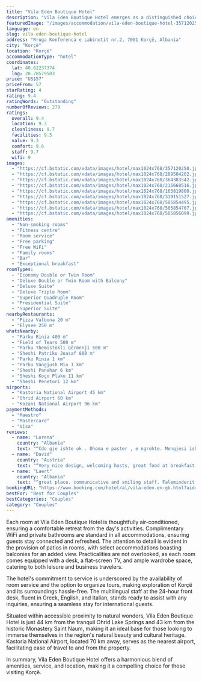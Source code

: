 ```yaml
---
title: "Vila Eden Boutique Hotel"
description: "Vila Eden Boutique Hotel emerges as a distinguished choice for travelers seeking a blend of comfort, convenience, and a touch of luxury in Korçë."
featuredImage: "/images/accommodation/vila-eden-boutique-hotel-357120250.jpg"
language: en
slug: vila-eden-boutique-hotel
address: "Rruga Konferenca e Labinotit nr.2, 7001 Korçë, Albania"
city: "Korçë"
location: "Korçë"
accommodationType: "hotel"
coordinates:
  lat: 40.62237374
  lng: 20.78579503
price: "US$57"
priceFrom: 57
starRating: 4
rating: 9.4
ratingWords: "Outstanding"
numberOfReviews: 279
ratings:
  overall: 9.4
  location: 9.3
  cleanliness: 9.7
  facilities: 9.5
  value: 9.3
  comfort: 9.6
  staff: 9.7
  wifi: 9
images:
  - "https://cf.bstatic.com/xdata/images/hotel/max1024x768/357120250.jpg?k=83510b83fb2022014201d037699667a12cf6185d8917f816b32a22d81f600b43&o=&hp=1"
  - "https://cf.bstatic.com/xdata/images/hotel/max1024x768/289504202.jpg?k=eb683037bf5fb3148bb3dc1122eebf3603ddb0b15e98764e4ed51183f8ba61b2&o=&hp=1"
  - "https://cf.bstatic.com/xdata/images/hotel/max1024x768/364383542.jpg?k=bf9719d71132fe4865b08de98c2d7aee017422ef3957a6f28cf9e592b37b3ed9&o=&hp=1"
  - "https://cf.bstatic.com/xdata/images/hotel/max1024x768/215668516.jpg?k=c8218be91ef7b5a1d1f09c8363ea5f69d3ea447e3f37900bd1ec20b824b42007&o=&hp=1"
  - "https://cf.bstatic.com/xdata/images/hotel/max1024x768/163819800.jpg?k=f4a144ab2f54abbbec836cce776c3c8c983ea03417ae0f6a133887e5597b9020&o=&hp=1"
  - "https://cf.bstatic.com/xdata/images/hotel/max1024x768/319151527.jpg?k=431b1de54dffa249fb95d9890d52146d637914ced2db0e89080aa9d37f09c863&o=&hp=1"
  - "https://cf.bstatic.com/xdata/images/hotel/max1024x768/505854495.jpg?k=a2b08a6d6d93131109385497ce9716850d5a3943e2780f47d3a15c491777303d&o=&hp=1"
  - "https://cf.bstatic.com/xdata/images/hotel/max1024x768/505854707.jpg?k=be5f77859f5a101e00bbecbfe03d906284709a9d559c91c2d740b4ec8c236752&o=&hp=1"
  - "https://cf.bstatic.com/xdata/images/hotel/max1024x768/505856099.jpg?k=6819c3cda1b3eb6870c272ac33d3b26acae2d18591736ec28a1245697250dfb3&o=&hp=1"
amenities:
  - "Non-smoking rooms"
  - "Fitness centre"
  - "Room service"
  - "Free parking"
  - "Free WiFi"
  - "Family rooms"
  - "Bar"
  - "Exceptional breakfast"
roomTypes:
  - "Economy Double or Twin Room"
  - "Deluxe Double or Twin Room with Balcony"
  - "Deluxe Suite"
  - "Deluxe Triple Room"
  - "Superior Quadruple Room"
  - "Presidential Suite"
  - "Superior Suite"
nearbyRestaurants:
  - "Pizza Valbona 20 m"
  - "Elysee 250 m"
whatsNearby:
  - "Parku Rinia 400 m"
  - "Field of Tears 500 m"
  - "Parku Themistokli Gërmenji 500 m"
  - "Sheshi Patriku Joasaf 800 m"
  - "Parku Rinia 1 km"
  - "Parku Vangjush Mio 1 km"
  - "Sheshi Panxhar 6 km"
  - "Sheshi Koço Plaku 11 km"
  - "Sheshi Penetori 12 km"
airports:
  - "Kastoria National Airport 45 km"
  - "Ohrid Airport 60 km"
  - "Kozani National Airport 96 km"
paymentMethods:
  - "Maestro"
  - "Mastercard"
  - "Visa"
reviews:
  - name: "Lorena"
    country: "Albania"
    text: "“Cdo gje ishte ok . Dhoma e paster , e ngrohte. Mengjesi ishte fantastik 🤤. Disatanca afer me qendren .”"
  - name: "David"
    country: "Austria"
    text: "“Very nice design, welcoming hosts, great food at breakfast and dinner. Comfortable beds, clean, parking in front of the Vila.”"
  - name: "Laert"
    country: "Albania"
    text: "“great place. communicative and smiling staff. Faleminderit 🙏”"
bookingURL: "https://www.booking.com/hotel/al/vila-eden.en-gb.html?aid=8035640"
bestFor: "Best for Couples"
bestCategories: "Couples"
category: "Couples"
---
```


Each room at Vila Eden Boutique Hotel is thoughtfully air-conditioned, ensuring a comfortable retreat from the day's activities. Complimentary WiFi and private bathrooms are standard in all accommodations, ensuring guests stay connected and refreshed. The attention to detail is evident in the provision of patios in rooms, with select accommodations boasting balconies for an added view. Practicalities are not overlooked, as each room comes equipped with a desk, a flat-screen TV, and ample wardrobe space, catering to both leisure and business travelers.

The hotel's commitment to service is underscored by the availability of room service and the option to organize tours, making exploration of Korçë and its surroundings hassle-free. The multilingual staff at the 24-hour front desk, fluent in Greek, English, and Italian, stands ready to assist with any inquiries, ensuring a seamless stay for international guests.

Situated within accessible proximity to natural wonders, Vila Eden Boutique Hotel is just 44 km from the tranquil Ohrid Lake Springs and 43 km from the historic Monastery Saint Naum, making it an ideal base for those looking to immerse themselves in the region's natural beauty and cultural heritage. Kastoria National Airport, located 70 km away, serves as the nearest airport, facilitating ease of travel to and from the property.

In summary, Vila Eden Boutique Hotel offers a harmonious blend of amenities, service, and location, making it a compelling choice for those visiting Korçë.
